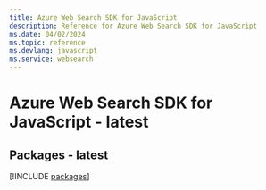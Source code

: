 ```yaml
---
title: Azure Web Search SDK for JavaScript
description: Reference for Azure Web Search SDK for JavaScript
ms.date: 04/02/2024
ms.topic: reference
ms.devlang: javascript
ms.service: websearch
---
```

# Azure Web Search SDK for JavaScript - latest
## Packages - latest
[!INCLUDE [packages](web-search-index.md)]